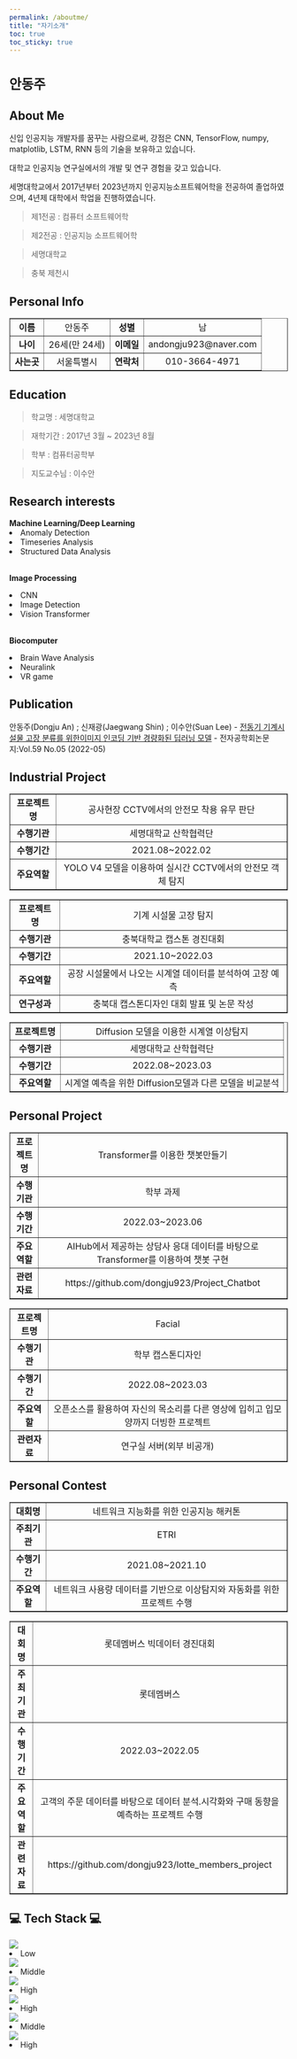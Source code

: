 ```yaml
---
permalink: /aboutme/
title: "자기소개"
toc: true
toc_sticky: true
---
```



<h1 style="font-size:170%; font-weight:bold">안동주</h1>

<h2>About Me</h2>
<p>신입 인공지능 개발자를 꿈꾸는 사람으로써, 강점은 CNN, TensorFlow, numpy, matplotlib, LSTM, RNN 등의 기술을 보유하고 있습니다.
<p>대학교 인공지능 연구실에서의 개발 및 연구 경험을 갖고 있습니다.</p> 
<p>세명대학교에서 2017년부터 2023년까지 인공지능소프트웨어학을 전공하여 졸업하였으며, 4년제 대학에서 학업을 진행하였습니다.</p>

<blockquote>제1전공 : 컴퓨터 소프트웨어학</blockquote>
<blockquote>제2전공 : 인공지능 소프트웨어학</blockquote>
<blockquote>세명대학교</blockquote>
<blockquote>충북 제천시</blockquote>

<h2>Personal Info</h2>
<table border="1">
	<tr align ="center">
	    <td><strong>이름</strong></td>
	    <td>안동주</td>
      <td><strong>성별</strong></td>
      <td>남</td>
	</tr>
	<tr align ="center">
	    <td><strong>나이</strong></td>
	    <td>26세(만 24세)</td>
      <td><strong>이메일</strong></td>
      <td>andongju923@naver.com</td>
	</tr>
  <tr align ="center">
	    <td><strong>사는곳</strong></td>
	    <td>서울특별시</td>
      <td><strong>연락처</strong></td>
      <td>010-3664-4971</td>
	</tr>
    </table>

<h2>Education</h2>
<blockquote>학교명 : 세명대학교</blockquote>
<blockquote>재학기간 : 2017년 3월 ~ 2023년 8월</blockquote>
<blockquote>학부 : 컴퓨터공학부</blockquote>
<blockquote>지도교수님 : 이수안</blockquote>


<h2>Research interests</h2>
<span><strong>Machine Learning/Deep Learning</strong></span>
<li>Anomaly Detection</li>
<li>Timeseries Analysis</li>
<li>Structured Data Analysis</li>

<br/>

<span><strong>Image Processing</strong></span>
<li>CNN</li>
<li>Image Detection</li>
<li>Vision Transformer</li>

<br/>

<span><strong>Biocomputer</strong></span>
<li>Brain Wave Analysis</li>
<li>Neuralink</li>
<li>VR game</li>


<h2>Publication</h2>
<p>안동주(Dongju An) ; 신재광(Jaegwang Shin) ; 이수안(Suan Lee) - <a href="https://www.theieie.org/pages_publication/ko_journal.vm" target="_blank">전동기 기계시설물 고장 분류를 위한이미지 인코딩 기반 경량화된 딥러닝 모델</a> - 전자공학회논문지:Vol.59 No.05 (2022-05)</p>


<h2>Industrial Project</h2>
<table border="1">
	<tr align ="center">
	    <td><strong>프로젝트명</strong></td>
	    <td>공사현장 CCTV에서의 안전모 착용 유무 판단</td>
	</tr>
  <tr align ="center">
	    <td><strong>수행기관</strong></td>
	    <td>세명대학교 산학협력단</td>
	</tr>
	<tr align ="center">
	    <td><strong>수행기간</strong></td>
	    <td>2021.08~2022.02</td>
	</tr>
  <tr align ="center">
	    <td><strong>주요역할</strong></td>
	    <td>YOLO V4 모델을 이용하여 실시간 CCTV에서의 안전모 객체 탐지</td>
	</tr>
</table>

<table border="1">
	<tr align ="center">
	    <td><strong>프로젝트명</strong></td>
	    <td>기계 시설물 고장 탐지</td>
	</tr>
  <tr align ="center">
	    <td><strong>수행기관</strong></td>
	    <td>충북대학교 캡스톤 경진대회</td>
	</tr>
	<tr align ="center">
	    <td><strong>수행기간</strong></td>
	    <td>2021.10~2022.03</td>
	</tr>
  <tr align ="center">
	    <td><strong>주요역할</strong></td>
	    <td>공장 시설물에서 나오는 시계열 데이터를 분석하여 고장 예측</td>
	</tr>
  <tr align ="center">
	    <td><strong>연구성과</strong></td>
	    <td>충북대 캡스톤디자인 대회 발표 및 논문 작성</td>
	</tr>
</table>

<table border="1">
	<tr align ="center">
	    <td><strong>프로젝트명</strong></td>
	    <td>Diffusion 모델을 이용한 시계열 이상탐지</td>
	</tr>
  <tr align ="center">
	    <td><strong>수행기관</strong></td>
	    <td>세명대학교 산학협력단</td>
	</tr>
	<tr align ="center">
	    <td><strong>수행기간</strong></td>
	    <td>2022.08~2023.03</td>
	</tr>
  <tr align ="center">
	    <td><strong>주요역할</strong></td>
	    <td>시계열 예측을 위한 Diffusion모델과 다른 모델을 비교분석</td>
	</tr>
</table>

<h2>Personal Project</h2>
<table border="1">
	<tr align ="center">
	    <td><strong>프로젝트명</strong></td>
	    <td>Transformer를 이용한 챗봇만들기</td>
	</tr>
  <tr align ="center">
	    <td><strong>수행기관</strong></td>
	    <td>학부 과제</td>
	</tr>
	<tr align ="center">
	    <td><strong>수행기간</strong></td>
	    <td>2022.03~2023.06</td>
	</tr>
  <tr align ="center">
	    <td><strong>주요역할</strong></td>
	    <td>AIHub에서 제공하는 상담사 응대 데이터를 바탕으로 Transformer를 이용하여 챗봇 구현</td>
	</tr>
  <tr align ="center">
	    <td><strong>관련자료</strong></td>
	    <td>https://github.com/dongju923/Project_Chatbot</td>
	</tr>
</table>

<table border="1">
	<tr align ="center">
	    <td><strong>프로젝트명</strong></td>
	    <td>Facial</td>
	</tr>
  <tr align ="center">
	    <td><strong>수행기관</strong></td>
	    <td>학부 캡스톤디자인</td>
	</tr>
	<tr align ="center">
	    <td><strong>수행기간</strong></td>
	    <td>2022.08~2023.03</td>
	</tr>
  <tr align ="center">
	    <td><strong>주요역할</strong></td>
	    <td>오픈소스를 활용하여 자신의 목소리를 다른 영상에 입히고 입모양까지 더빙한 프로젝트</td>
	</tr>
  <tr align ="center">
	    <td><strong>관련자료</strong></td>
	    <td>연구실 서버(외부 비공개)</td>
	</tr>
</table>

<h2>Personal Contest</h2>
<table border="1">
	<tr align ="center">
	    <td><strong>대회명</strong></td>
	    <td>네트워크 지능화를 위한 인공지능 해커톤</td>
	</tr>
  <tr align ="center">
	    <td><strong>주최기관</strong></td>
	    <td>ETRI</td>
	</tr>
	<tr align ="center">
	    <td><strong>수행기간</strong></td>
	    <td>2021.08~2021.10</td>
	</tr>
  <tr align ="center">
	    <td><strong>주요역할</strong></td>
	    <td>네트워크 사용량 데이터를 기반으로 이상탐지와 자동화를 위한 프로젝트 수행</td>
	</tr>
</table>

<table border="1">
	<tr align ="center">
	    <td><strong>대회명</strong></td>
	    <td>롯데멤버스 빅데이터 경진대회</td>
	</tr>
  <tr align ="center">
	    <td><strong>주최기관</strong></td>
	    <td>롯데멤버스</td>
	</tr>
	<tr align ="center">
	    <td><strong>수행기간</strong></td>
	    <td>2022.03~2022.05</td>
	</tr>
  <tr align ="center">
	    <td><strong>주요역할</strong></td>
	    <td>고객의 주문 데이터를 바탕으로 데이터 분석.시각화와 구매 동향을 예측하는 프로젝트 수행</td>
	</tr>
  <tr align ="center">
	    <td><strong>관련자료</strong></td>
	    <td>https://github.com/dongju923/lotte_members_project</td>
	</tr>
</table>

<h2>💻 Tech Stack 💻</h2>

<div>
<img src="https://img.shields.io/badge/Django-092E20?style=flat-square&logo=Django&logoColor=white"/>
<li>Low</li>
<img src="https://img.shields.io/badge/Git-F05032?style=flat-square&logo=Git&logoColor=white"/>
<li>Middle</li>
<img src="https://img.shields.io/badge/Python-3776AB?style=flat-square&logo=Python&logoColor=white"/>
<li>High</li>
<img src="https://img.shields.io/badge/TensorFlow-FF6F00?style=flat-square&logo=TensorFlow&logoColor=white"/>
<li>High</li>
<img src="https://img.shields.io/badge/PyTorch-EE4C2C?style=flat-square&logo=PyTorch&logoColor=white"/>
<li>Middle</li>
<img src="https://img.shields.io/badge/Keras-D00000?style=flat-square&logo=Keras&logoColor=white"/>
<li>High</li>
</div>


